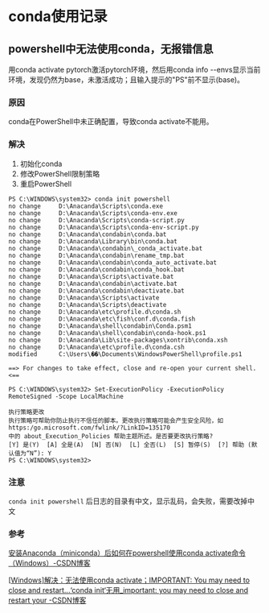 # conda使用记录

## powershell中无法使用conda，无报错信息

用conda activate pytorch激活pytorch环境，然后用conda info --envs显示当前环境，发现仍然为base，未激活成功；且输入提示的"PS"前不显示(base)。

### 原因

conda在PowerShell中未正确配置，导致conda activate不能用。

### 解决

1. 初始化conda
2. 修改PowerShell限制策略
3. 重启PowerShell

```
PS C:\WINDOWS\system32> conda init powershell
no change     D:\Anacanda\Scripts\conda.exe
no change     D:\Anacanda\Scripts\conda-env.exe
no change     D:\Anacanda\Scripts\conda-script.py
no change     D:\Anacanda\Scripts\conda-env-script.py
no change     D:\Anacanda\condabin\conda.bat
no change     D:\Anacanda\Library\bin\conda.bat
no change     D:\Anacanda\condabin\_conda_activate.bat
no change     D:\Anacanda\condabin\rename_tmp.bat
no change     D:\Anacanda\condabin\conda_auto_activate.bat
no change     D:\Anacanda\condabin\conda_hook.bat
no change     D:\Anacanda\Scripts\activate.bat
no change     D:\Anacanda\condabin\activate.bat
no change     D:\Anacanda\condabin\deactivate.bat
no change     D:\Anacanda\Scripts\activate
no change     D:\Anacanda\Scripts\deactivate
no change     D:\Anacanda\etc\profile.d\conda.sh
no change     D:\Anacanda\etc\fish\conf.d\conda.fish
no change     D:\Anacanda\shell\condabin\Conda.psm1
no change     D:\Anacanda\shell\condabin\conda-hook.ps1
no change     D:\Anacanda\Lib\site-packages\xontrib\conda.xsh
no change     D:\Anacanda\etc\profile.d\conda.csh
modified      C:\Users\��\Documents\WindowsPowerShell\profile.ps1

==> For changes to take effect, close and re-open your current shell. <==

PS C:\WINDOWS\system32> Set-ExecutionPolicy -ExecutionPolicy RemoteSigned -Scope LocalMachine

执行策略更改
执行策略可帮助你防止执行不信任的脚本。更改执行策略可能会产生安全风险，如 https:/go.microsoft.com/fwlink/?LinkID=135170
中的 about_Execution_Policies 帮助主题所述。是否要更改执行策略?
[Y] 是(Y)  [A] 全是(A)  [N] 否(N)  [L] 全否(L)  [S] 暂停(S)  [?] 帮助 (默认值为“N”): Y
PS C:\WINDOWS\system32>
```

### 注意

`conda init powershell` 后日志的目录有中文，显示乱码，会失败，需要改掉中文

### 参考

[安装Anaconda（miniconda）后如何在powershell使用conda activate命令（Windows）-CSDN博客](https://blog.csdn.net/m0_57170739/article/details/134833229)

[[Windows\]解决：无法使用conda activate；IMPORTANT: You may need to close and restart...‘conda init‘无用_important: you may need to close and restart your -CSDN博客](https://blog.csdn.net/qq_42839752/article/details/132085531?spm=1001.2014.3001.5502)
